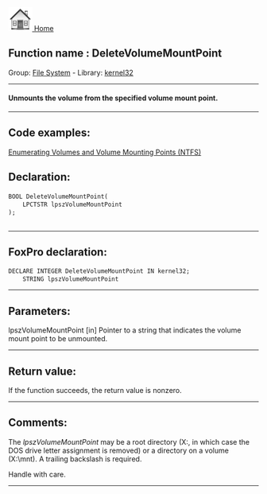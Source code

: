 [<img src="../../images/home.png"> Home ](https://github.com/VFPX/Win32API)  

## Function name : DeleteVolumeMountPoint
Group: [File System](../../functions_group.md#File_System)  -  Library: [kernel32](../../Libraries.md#kernel32)  
***  


#### Unmounts the volume from the specified volume mount point.
***  


## Code examples:
[Enumerating Volumes and Volume Mounting Points (NTFS)](../../samples/sample_087.md)  

## Declaration:
```foxpro  
BOOL DeleteVolumeMountPoint(
	LPCTSTR lpszVolumeMountPoint
);
  
```  
***  


## FoxPro declaration:
```foxpro  
DECLARE INTEGER DeleteVolumeMountPoint IN kernel32;
	STRING lpszVolumeMountPoint  
```  
***  


## Parameters:
lpszVolumeMountPoint 
[in] Pointer to a string that indicates the volume mount point to be unmounted.   
***  


## Return value:
If the function succeeds, the return value is nonzero.  
***  


## Comments:
The <Em>lpszVolumeMountPoint</Em> may be a root directory (X:\, in which case the DOS drive letter assignment is removed) or a directory on a volume (X:\mnt\). A trailing backslash is required.   
  
Handle with care.  
  
***  

